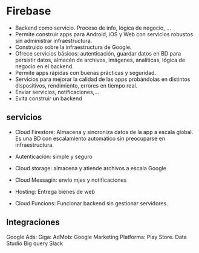 
# Firebase

- Backend como servicio. Proceso de info, lógica de negocio, ...
- Permite construir apps para Android, iOS y Web con servicios robustos sin administrar infraestructura.
- Construido sobre la infraestructura de Google.
- Ofrece servicios básicos: autenticación, guardar datos en BD para persistir datos, almacén de archivos, imágenes, analíticas, lógica de negocio en el backend.
- Permite apps rápidas con buenas prácticas y seguridad. 
- Servicios para mejorar la calidad de las apps probándolas en distintos dispositivos, rendimiento, errores en tiempo real.
- Enviar servicios, notificaciones,...
- Evita construir un backend

## servicios

- Cloud Firestore: Almacena y sincroniza datos de la app a escala global.
  Es una BD con escalamiento automático sin preocuparse en infraestructura.

- Autenticación: simple y seguro

- Cloud storage: almacena y atiende archivos a escala Google

- Cloud Messagin: envío mjes y notificaciones

- Hosting: Entrega bienes de web

- Cloud Funcions: Funcionar backend sin gestionar servidores.

## Integraciones

Google Ads:
Giga:
AdMob:
Google Marketing Platforma:
Play Store.
Data Studio
Big query
Slack

